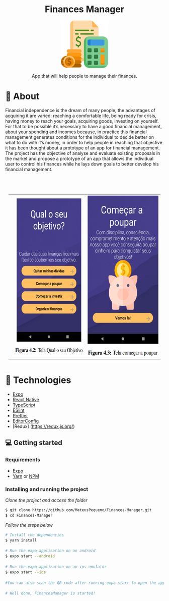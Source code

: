﻿<div align="center">

  <h1>Finances Manager</h1>
    <img src="assets/budget.png" width="150" />
  <p> App that will help people to manage their finances.</p>
 
</div>

# 👀 About

Financial independence is the dream of many people, the advantages of acquiring it are varied: reaching a comfortable life, being ready for crisis, having money to reach your goals, acquiring goods, investing on yourself. For that to be possible it’s necessary to have a good financial management, about your spending and incomes because, in practice this financial management generates conditions for the individual to decide better on what to do with it’s money, in order to help people in reaching that objective it has been thought about a prototype of an app for financial management. The project has the objective of analyse and evaluate existing proposals in the market and propose a prototype of an app that allows the individual user to control his finances while he lays down goals to better develop his financial management.

<br>
<br>



<table style="padding:10px">
  <tr>
    <td> 
         <imgsrc="assets/welcomeImage.png" alt="1" width = 279px height = 496px ></td>
      
 <td><img src="assets/objective.png" align="right" alt="2" width = 279px height = 496px></td>
   <td><img src="assets/startSaving.png" alt="3" width = 288px height = 512px></td>
    
   <!--<td><img src="./Scshot/trip_end.png" align="right" alt="4" width =  279px height = 496px></td>-->
  </tr>
</table>

# 🚀 Technologies

- [Expo](https://expo.io/)
- [React Native](https://reactnative.dev/)
- [TypeScript](https://www.typescriptlang.org/)
- [ESlint](https://eslint.org/)
- [Prettier](https://prettier.io/)
- [EditorConfig](https://editorconfig.org/)
- [Redux] (https://redux.js.org/)

## 💻 Getting started

### Requirements

- [Expo](https://expo.io/)
- [Yarn](https://classic.yarnpkg.com/) or [NPM](https://www.npmjs.com/)

### Installing and running the project

_Clone the project and access the folder_

```bash
$ git clone https://github.com/MateusPequeno/Finances-Manager.git
$ cd Finances-Manager
```

_Follow the steps below_

```bash
# Install the dependencies
$ yarn install

# Run the expo application on an android
$ expo start --android

# Run the expo application on an ios emulator
$ expo start --ios

#You can also scan the QR code after running expo start to open the app on your personal device.

# Well done, FinancesManager is started!
```

<br>
